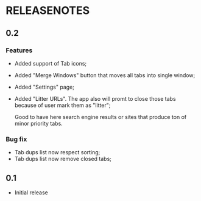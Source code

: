 # RELEASENOTES

## 0.2

### Features

- Added support of Tab icons;
- Added "Merge Windows" button that moves all tabs into single window;
- Added "Settings" page;
- Added "Litter URLs". The app also will promt to close those tabs because
  of user mark them as "litter";

  Good to have here search engine results or sites that produce ton of minor
  priority tabs.


### Bug fix

- Tab dups list now respect sorting;
- Tab dups list now remove closed tabs;

## 0.1

- Initial release
